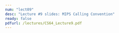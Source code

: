 ```yaml
---
num: "lect09"
desc: "Lecture #9 slides: MIPS Calling Convention"
ready: false
pdfurl: /lectures/CS64_Lecture9.pdf
---
```


